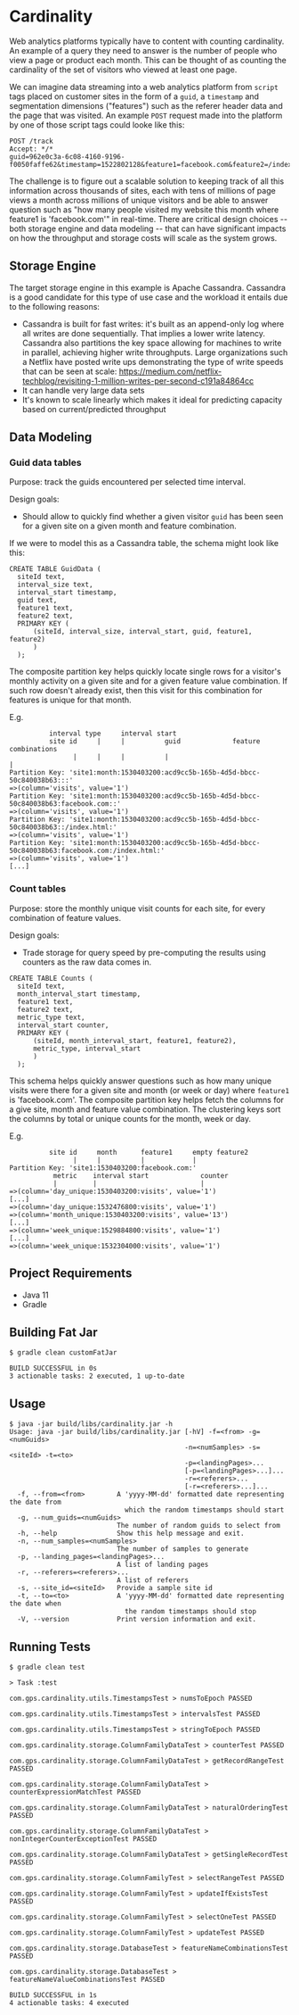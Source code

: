 # Cardinality

Web analytics platforms typically have to content with counting cardinality. An example of a query they need to answer is the number of people who view a page or product each month. This can be thought of as counting the cardinality of the set of visitors who viewed at least one page.

We can imagine data streaming into a web analytics platform from `script` tags placed on customer sites in the form of a `guid`, a `timestamp` and segmentation dimensions ("features") such as the referer header data and the page that was visited. An example `POST` request made into the platform by one of those script tags could looke like this:

```
POST /track
Accept: */*
guid=962e0c3a-6c08-4160-9196-f0050faffe62&timestamp=1522802128&feature1=facebook.com&feature2=/index.html
```

The challenge is to figure out a scalable solution to keeping track of all this information across thousands of sites, each with tens of millions of page views a month across millions of unique visitors and be able to answer question such as "how many people visited my website this month where feature1 is 'facebook.com'" in real-time. There are critical design choices -- both storage engine and data modeling -- that can have significant impacts on how the throughput and storage costs will scale as the system grows.

## Storage Engine

The target storage engine in this example is Apache Cassandra. Cassandra is a good candidate for this type of use case and the workload it entails due to the following reasons:

* Cassandra is built for fast writes: it's built as an append-only log where all writes are done sequentially. That implies a lower write latency. Cassandra also partitions the key space allowing for machines to write in parallel, achieving higher write throughputs. Large organizations such a Netflix have posted write ups demonstrating the type of write speeds that can be seen at scale: https://medium.com/netflix-techblog/revisiting-1-million-writes-per-second-c191a84864cc
* It can handle very large data sets
* It's known to scale linearly which makes it ideal for predicting capacity based on current/predicted throughput

## Data Modeling

### Guid data tables

Purpose: track the guids encountered per selected time interval.

Design goals:

* Should allow to quickly find whether a given visitor `guid` has been seen for a given site on a given month and feature combination.

If we were to model this as a Cassandra table, the schema might look like this:

```
CREATE TABLE GuidData (
  siteId text,
  interval_size text,
  interval_start timestamp,
  guid text,
  feature1 text,
  feature2 text,
  PRIMARY KEY (
      (siteId, interval_size, interval_start, guid, feature1, feature2)
      )
  );
```

The composite partition key helps quickly locate single rows for a visitor's monthly activity on a given site and for a given feature value combination. If such row doesn't already exist, then this visit for this combination for features is unique for that month.

E.g.

```
          interval type     interval start
          site id     |     |          guid             feature combinations
                |     |     |          |                                   |  
Partition Key: 'site1:month:1530403200:acd9cc5b-165b-4d5d-bbcc-50c840038b63:::'
=>(column='visits', value='1')
Partition Key: 'site1:month:1530403200:acd9cc5b-165b-4d5d-bbcc-50c840038b63:facebook.com::'
=>(column='visits', value='1')
Partition Key: 'site1:month:1530403200:acd9cc5b-165b-4d5d-bbcc-50c840038b63::/index.html:'
=>(column='visits', value='1')
Partition Key: 'site1:month:1530403200:acd9cc5b-165b-4d5d-bbcc-50c840038b63:facebook.com:/index.html:'
=>(column='visits', value='1')
[...]
```

### Count tables

Purpose: store the monthly unique visit counts for each site, for every combination of feature values.

Design goals:

* Trade storage for query speed by pre-computing the results using counters as the raw data comes in.

```
CREATE TABLE Counts (
  siteId text,
  month_interval_start timestamp,
  feature1 text,
  feature2 text,
  metric_type text,
  interval_start counter,
  PRIMARY KEY (
      (siteId, month_interval_start, feature1, feature2),
      metric_type, interval_start
      )
  );
```

This schema helps quickly answer questions such as how many unique visits were there for a given site and month (or week or day) where `feature1` is 'facebook.com'. The composite partition key helps fetch the columns for a give site, month and feature value combination. The clustering keys sort the columns by total or unique counts for the month, week or day.

E.g.

```
          site id     month      feature1     empty feature2
                |     |          |            |
Partition Key: 'site1:1530403200:facebook.com:'
           metric    interval start             counter
           |         |                          |
=>(column='day_unique:1530403200:visits', value='1')
[...]
=>(column='day_unique:1532476800:visits', value='1')
=>(column='month_unique:1530403200:visits', value='13')
[...]
=>(column='week_unique:1529884800:visits', value='1')
[...]
=>(column='week_unique:1532304000:visits', value='1')
```

## Project Requirements

* Java 11
* Gradle

## Building Fat Jar

```
$ gradle clean customFatJar

BUILD SUCCESSFUL in 0s
3 actionable tasks: 2 executed, 1 up-to-date
```

## Usage

```
$ java -jar build/libs/cardinality.jar -h
Usage: java -jar build/libs/cardinality.jar [-hV] -f=<from> -g=<numGuids>
                                            -n=<numSamples> -s=<siteId> -t=<to>
                                            -p=<landingPages>...
                                            [-p=<landingPages>...]...
                                            -r=<referers>...
                                            [-r=<referers>...]...
  -f, --from=<from>        A 'yyyy-MM-dd' formatted date representing the date from
                             which the random timestamps should start
  -g, --num_guids=<numGuids>
                           The number of random guids to select from
  -h, --help               Show this help message and exit.
  -n, --num_samples=<numSamples>
                           The number of samples to generate
  -p, --landing_pages=<landingPages>...
                           A list of landing pages
  -r, --referers=<referers>...
                           A list of referers
  -s, --site_id=<siteId>   Provide a sample site id
  -t, --to=<to>            A 'yyyy-MM-dd' formatted date representing the date when
                             the random timestamps should stop
  -V, --version            Print version information and exit.
```

## Running Tests

```
$ gradle clean test

> Task :test

com.gps.cardinality.utils.TimestampsTest > numsToEpoch PASSED

com.gps.cardinality.utils.TimestampsTest > intervalsTest PASSED

com.gps.cardinality.utils.TimestampsTest > stringToEpoch PASSED

com.gps.cardinality.storage.ColumnFamilyDataTest > counterTest PASSED

com.gps.cardinality.storage.ColumnFamilyDataTest > getRecordRangeTest PASSED

com.gps.cardinality.storage.ColumnFamilyDataTest > counterExpressionMatchTest PASSED

com.gps.cardinality.storage.ColumnFamilyDataTest > naturalOrderingTest PASSED

com.gps.cardinality.storage.ColumnFamilyDataTest > nonIntegerCounterExceptionTest PASSED

com.gps.cardinality.storage.ColumnFamilyDataTest > getSingleRecordTest PASSED

com.gps.cardinality.storage.ColumnFamilyTest > selectRangeTest PASSED

com.gps.cardinality.storage.ColumnFamilyTest > updateIfExistsTest PASSED

com.gps.cardinality.storage.ColumnFamilyTest > selectOneTest PASSED

com.gps.cardinality.storage.ColumnFamilyTest > updateTest PASSED

com.gps.cardinality.storage.DatabaseTest > featureNameCombinationsTest PASSED

com.gps.cardinality.storage.DatabaseTest > featureNameValueCombinationsTest PASSED

BUILD SUCCESSFUL in 1s
4 actionable tasks: 4 executed
```
